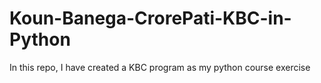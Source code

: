 # Koun-Banega-CrorePati-KBC-in-Python
In this repo, I have created a KBC program as my python course exercise
